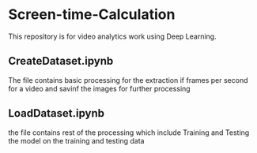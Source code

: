 # Screen-time-Calculation
This repository is for video analytics work using Deep Learning. 
## CreateDataset.ipynb
The file contains basic processing for the extraction if frames per second for a video and savinf the images for further processing

## LoadDataset.ipynb
the file contains rest of the processing which include Training and Testing the model on the training and testing data
